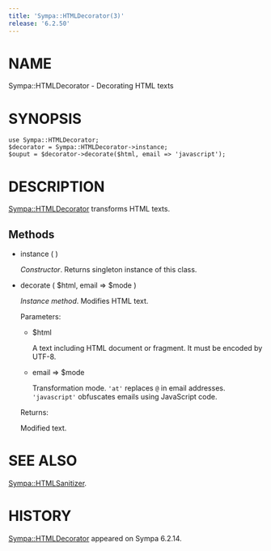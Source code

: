 ```yaml
---
title: 'Sympa::HTMLDecorator(3)'
release: '6.2.50'
---
```


# NAME

Sympa::HTMLDecorator - Decorating HTML texts

# SYNOPSIS

    use Sympa::HTMLDecorator;
    $decorator = Sympa::HTMLDecorator->instance;
    $ouput = $decorator->decorate($html, email => 'javascript');

# DESCRIPTION

[Sympa::HTMLDecorator](./Sympa-HTMLDecorator.3.md) transforms HTML texts.

## Methods

- instance ( )

    _Constructor_.
    Returns singleton instance of this class.

- decorate ( $html, email => $mode )

    _Instance method_.
    Modifies HTML text.

    Parameters:

    - $html

        A text including HTML document or fragment.
        It must be encoded by UTF-8.

    - email => $mode

        Transformation mode.
        `'at'` replaces `@` in email addresses.
        `'javascript'` obfuscates emails using JavaScript code.

    Returns:

    Modified text.

# SEE ALSO

[Sympa::HTMLSanitizer](./Sympa-HTMLSanitizer.3.md).

# HISTORY

[Sympa::HTMLDecorator](./Sympa-HTMLDecorator.3.md) appeared on Sympa 6.2.14.
